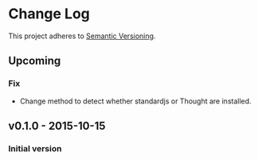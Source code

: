 # Change Log

This project adheres to [Semantic Versioning](http://semver.org/).

## Upcoming

### Fix

* Change method to detect whether standardjs or Thought are installed.


## v0.1.0 - 2015-10-15
### Initial version